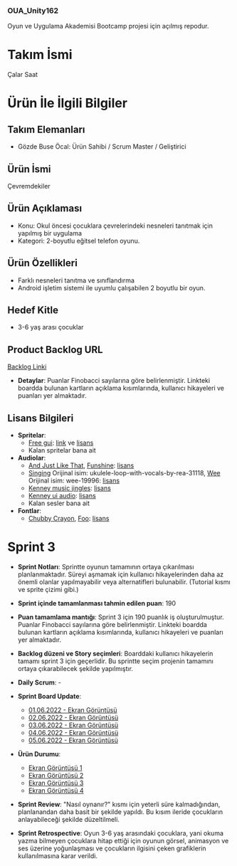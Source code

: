 ### OUA_Unity162
Oyun ve Uygulama Akademisi Bootcamp projesi için açılmış repodur.

# **Takım İsmi**
Çalar Saat

# Ürün İle İlgili Bilgiler

## Takım Elemanları
- Gözde Buse Öcal: Ürün Sahibi / Scrum Master / Geliştirici

## Ürün İsmi
Çevremdekiler

## Ürün Açıklaması
- Konu: Okul öncesi çocuklara çevrelerindeki nesneleri tanıtmak için yapılmış bir uygulama
- Kategori: 2-boyutlu eğitsel telefon oyunu.

## Ürün Özellikleri
- Farklı nesneleri tanıtma ve sınıflandırma
- Android işletim sistemi ile uyumlu çalışabilen 2 boyutlu bir oyun.

## Hedef Kitle
- 3-6 yaş arası çocuklar

## Product Backlog URL
[Backlog Linki](https://miro.com/app/board/uXjVOwStjDI=/)

- **Detaylar**: Puanlar Finobacci sayılarına göre belirlenmiştir. Linkteki boardda bulunan kartların açıklama kısımlarında, kullanıcı hikayeleri ve puanları yer almaktadır.

## Lisans Bilgileri
- **Spritelar**:
  - [Free gui](https://github.com/gozde-buse/OUA_Unity162/tree/main/Assets/Sprites/UI/freegui): [link](https://www.gameart2d.com/free-game-gui.html) ve [lisans](https://www.gameart2d.com/license.html)
  - Kalan spritelar bana ait
- **Audiolar**:
  - [And Just Like That](https://github.com/gozde-buse/OUA_Unity162/blob/main/Assets/Audios/And%20Just%20Like%20That.mp3), [Funshine](https://github.com/gozde-buse/OUA_Unity162/blob/main/Assets/Audios/Funshine.mp3): [lisans](https://freepd.com/)
  - [Singing](https://github.com/gozde-buse/OUA_Unity162/blob/main/Assets/Audios/Singing.mp3) Orijinal isim: ukulele-loop-with-vocals-by-rea-31118, [Wee](https://github.com/gozde-buse/OUA_Unity162/blob/main/Assets/Audios/Wee.mp3) Orijinal isim: wee-19996: [lisans](https://pixabay.com/service/license/)
  - [Kenney music jingles](https://github.com/gozde-buse/OUA_Unity162/tree/main/Assets/Audios/kenney_musicjingles): [lisans](https://github.com/gozde-buse/OUA_Unity162/blob/main/Assets/Audios/kenney_musicjingles/License.txt)
  - [Kenney ui audio](https://github.com/gozde-buse/OUA_Unity162/tree/main/Assets/Audios/kenney_uiaudio): [lisans](https://github.com/gozde-buse/OUA_Unity162/blob/main/Assets/Audios/kenney_uiaudio/License.txt)
  - Kalan sesler bana ait
- **Fontlar**:
  - [Chubby Crayon](https://github.com/gozde-buse/OUA_Unity162/blob/main/Assets/Fonts/chubby-crayon/ChubbyCrayon-Regular.ttf), [Foo](https://github.com/gozde-buse/OUA_Unity162/blob/main/Assets/Fonts/foo/foo.otf): [lisans](https://www.1001fonts.com/licenses/ffc.html)

# Sprint 3

- **Sprint Notları**: Sprintte oyunun tamamının ortaya çıkarılması planlanmaktadır. Süreyi aşmamak için kullanıcı hikayelerinden daha az önemli olanlar yapılmayabilir veya alternatifleri bulunabilir. (Tutorial kısmı ve sprite çizimi gibi.)

- **Sprint içinde tamamlanması tahmin edilen puan**: 190

- **Puan tamamlama mantığı**: Sprint 3 için 190 puanlık iş oluşturulmuştur. Puanlar Finobacci sayılarına göre belirlenmiştir. Linkteki boardda bulunan kartların açıklama kısımlarında, kullanıcı hikayeleri ve puanları yer almaktadır.

- **Backlog düzeni ve Story seçimleri**: Boarddaki kullanıcı hikayelerin tamamı sprint 3 için geçerlidir. Bu sprintte seçim projenin tamamını ortaya çıkarabilecek şekilde yapılmıştır.

- **Daily Scrum**: -

- **Sprint Board Update**:
  - [01.06.2022 - Ekran Görüntüsü](https://github.com/gozde-buse/OUA_Unity162/blob/main/Sprint3/Sprint%20Board/Sprint%20Board%2001.06.2022.png)
  - [02.06.2022 - Ekran Görüntüsü](https://github.com/gozde-buse/OUA_Unity162/blob/main/Sprint3/Sprint%20Board/Sprint%20Board%2002.06.2022.png)
  - [03.06.2022 - Ekran Görüntüsü](https://github.com/gozde-buse/OUA_Unity162/blob/main/Sprint3/Sprint%20Board/Sprint%20Board%2003.06.2022.png)
  - [04.06.2022 - Ekran Görüntüsü](https://github.com/gozde-buse/OUA_Unity162/blob/main/Sprint3/Sprint%20Board/Sprint%20Board%2004.06.2022.png)
  - [05.06.2022 - Ekran Görüntüsü](https://github.com/gozde-buse/OUA_Unity162/blob/main/Sprint3/Sprint%20Board/Sprint%20Board%2005.06.2022.png)

- **Ürün Durumu**:
  - [Ekran Görüntüsü 1](https://github.com/gozde-buse/OUA_Unity162/blob/main/Sprint3/%C3%9Cr%C3%BCn%20G%C3%B6r%C3%BCnt%C3%BCleri/Ekran%20G%C3%B6r%C3%BCnt%C3%BCs%C3%BC%201.png)
  - [Ekran Görüntüsü 2](https://github.com/gozde-buse/OUA_Unity162/blob/main/Sprint3/%C3%9Cr%C3%BCn%20G%C3%B6r%C3%BCnt%C3%BCleri/Ekran%20G%C3%B6r%C3%BCnt%C3%BCs%C3%BC%202.png)
  - [Ekran Görüntüsü 3](https://github.com/gozde-buse/OUA_Unity162/blob/main/Sprint3/%C3%9Cr%C3%BCn%20G%C3%B6r%C3%BCnt%C3%BCleri/Ekran%20G%C3%B6r%C3%BCnt%C3%BCs%C3%BC%203.png)
  - [Ekran Görüntüsü 4](https://github.com/gozde-buse/OUA_Unity162/blob/main/Sprint3/%C3%9Cr%C3%BCn%20G%C3%B6r%C3%BCnt%C3%BCleri/Ekran%20G%C3%B6r%C3%BCnt%C3%BCs%C3%BC%204.png)

- **Sprint Review**: "Nasıl oynanır?" kısmı için yeterli süre kalmadığından, planlanandan daha basit bir şekilde yapıldı. Bu kısım ileride çocukların anlayabileceği şekilde düzeltilmeli.

- **Sprint Retrospective**: Oyun 3-6 yaş arasındaki çocuklara, yani okuma yazma bilmeyen çocuklara hitap ettiği için oyunun görsel, animasyon ve ses üzerine yoğunlaşması ve çocukların ilgisini çeken grafiklerin kullanılmasına karar verildi.
